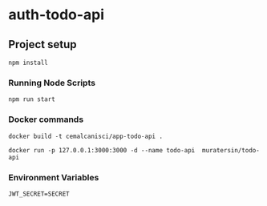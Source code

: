 # auth-todo-api

## Project setup

```
npm install
```

### Running Node Scripts

```
npm run start
```

### Docker commands

```
docker build -t cemalcanisci/app-todo-api .

docker run -p 127.0.0.1:3000:3000 -d --name todo-api  muratersin/todo-api
```

### Environment Variables

```
JWT_SECRET=SECRET
```
